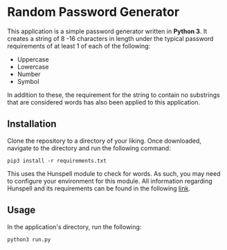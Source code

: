 # Random Password Generator
This application is a simple password generator written in **Python 3**. It creates a string of 8 -16 characters in length under the typical password requirements of at least 1 of each of the following:
* Uppercase
* Lowercase
* Number
* Symbol

In addition to these, the requirement for the string to contain no substrings that are considered words has also been applied to this application.

## Installation
Clone the repository to a directory of your liking. Once downloaded, navigate to the directory and run the following command:

`pip3 install -r requirements.txt`

This uses the Hunspell module to check for words. As such, you may need to configure your environment for this module. All information regarding Hunspell and its requirements can be found in the following [link](https://github.com/blatinier/pyhunspell).

## Usage
In the application's directory, run the following:

`python3 run.py`
